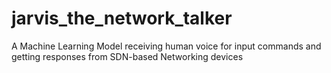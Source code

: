 # jarvis_the_network_talker
A Machine Learning Model receiving human voice for input commands and getting responses from SDN-based Networking devices
